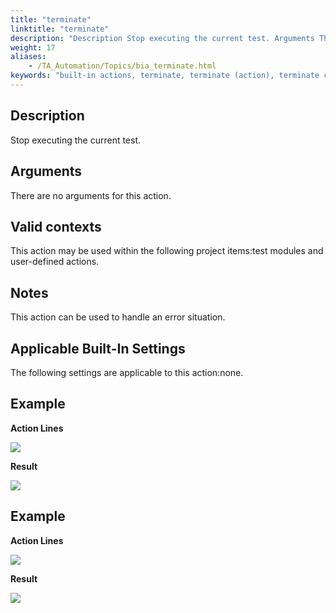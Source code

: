 ```yaml
--- 
title: "terminate"
linktitle: "terminate"
description: "Description Stop executing the current test. Arguments There are no arguments for this action. Valid contexts This action may be used within the following project items: test modules and user-defined ..."
weight: 17
aliases: 
    - /TA_Automation/Topics/bia_terminate.html
keywords: "built-in actions, terminate, terminate (action), terminate current test, stop current test, stop running current test, stop execution of current test"
---
```


## Description

Stop executing the current test.

## Arguments

There are no arguments for this action.

## Valid contexts

This action may be used within the following project items:test modules and user-defined actions.

## Notes

This action can be used to handle an error situation.

## Applicable Built-In Settings

The following settings are applicable to this action:none.

## Example

**Action Lines**

![](/images/TA_Automation/Images/bia_terminate_pgm.png)

**Result**

![](/images/TA_Automation/Images/bia_terminate_res.png)

## Example

**Action Lines**

![](/images/TA_Automation/Images/bia_terminate_ta4vs_pgm.png)

**Result**

![](/images/TA_Automation/Images/bia_terminate_ta4vs_res.png)




